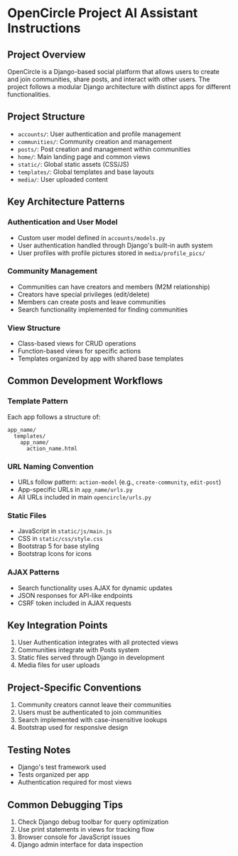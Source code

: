 # OpenCircle Project AI Assistant Instructions

## Project Overview
OpenCircle is a Django-based social platform that allows users to create and join communities, share posts, and interact with other users. The project follows a modular Django architecture with distinct apps for different functionalities.

## Project Structure
- `accounts/`: User authentication and profile management
- `communities/`: Community creation and management 
- `posts/`: Post creation and management within communities
- `home/`: Main landing page and common views
- `static/`: Global static assets (CSS/JS)
- `templates/`: Global templates and base layouts
- `media/`: User uploaded content

## Key Architecture Patterns

### Authentication and User Model
- Custom user model defined in `accounts/models.py`
- User authentication handled through Django's built-in auth system
- User profiles with profile pictures stored in `media/profile_pics/`

### Community Management
- Communities can have creators and members (M2M relationship)
- Creators have special privileges (edit/delete)
- Members can create posts and leave communities
- Search functionality implemented for finding communities

### View Structure
- Class-based views for CRUD operations
- Function-based views for specific actions
- Templates organized by app with shared base templates

## Common Development Workflows

### Template Pattern
Each app follows a structure of:
```
app_name/
  templates/
    app_name/
      action_name.html
```

### URL Naming Convention
- URLs follow pattern: `action-model` (e.g., `create-community`, `edit-post`)
- App-specific URLs in `app_name/urls.py`
- All URLs included in main `opencircle/urls.py`

### Static Files
- JavaScript in `static/js/main.js`
- CSS in `static/css/style.css`
- Bootstrap 5 for base styling
- Bootstrap Icons for icons

### AJAX Patterns
- Search functionality uses AJAX for dynamic updates
- JSON responses for API-like endpoints
- CSRF token included in AJAX requests

## Key Integration Points
1. User Authentication integrates with all protected views
2. Communities integrate with Posts system
3. Static files served through Django in development
4. Media files for user uploads

## Project-Specific Conventions
1. Community creators cannot leave their communities
2. Users must be authenticated to join communities
3. Search implemented with case-insensitive lookups
4. Bootstrap used for responsive design

## Testing Notes
- Django's test framework used
- Tests organized per app
- Authentication required for most views

## Common Debugging Tips
1. Check Django debug toolbar for query optimization
2. Use print statements in views for tracking flow
3. Browser console for JavaScript issues
4. Django admin interface for data inspection